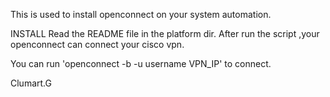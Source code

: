 This is used to install openconnect on your system automation.

INSTALL
Read the README file in the platform dir. After run the script ,your openconnect can connect your cisco vpn.

You can run 'openconnect -b -u username VPN_IP' to connect.

Clumart.G
